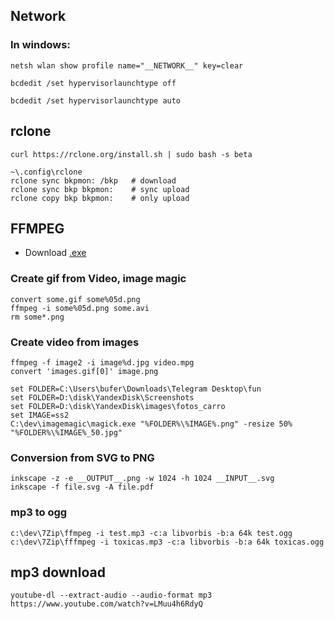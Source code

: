 ## Network

### In windows:

    netsh wlan show profile name="__NETWORK__" key=clear

    bcdedit /set hypervisorlaunchtype off

    bcdedit /set hypervisorlaunchtype auto

## rclone

    curl https://rclone.org/install.sh | sudo bash -s beta

	~\.config\rclone
	rclone sync bkpmon: /bkp   # download
	rclone sync bkp bkpmon:    # sync upload
	rclone copy bkp bkpmon:    # only upload

## FFMPEG

* Download [.exe](http://ffmpeg.zeranoe.com/builds/)

### Create gif from Video, image magic

    convert some.gif some%05d.png
    ffmpeg -i some%05d.png some.avi
    rm some*.png

### Create video from images

    ffmpeg -f image2 -i image%d.jpg video.mpg
    convert 'images.gif[0]' image.png

    set FOLDER=C:\Users\bufer\Downloads\Telegram Desktop\fun
    set FOLDER=D:\disk\YandexDisk\Screenshots
    set FOLDER=D:\disk\YandexDisk\images\fotos_carro
    set IMAGE=ss2
    C:\dev\imagemagic\magick.exe "%FOLDER%\%IMAGE%.png" -resize 50% "%FOLDER%\%IMAGE%_50.jpg"

### Conversion from SVG to PNG

    inkscape -z -e __OUTPUT__.png -w 1024 -h 1024 __INPUT__.svg
    inkscape -f file.svg -A file.pdf

### mp3 to ogg

    c:\dev\7Zip\ffmpeg -i test.mp3 -c:a libvorbis -b:a 64k test.ogg
    c:\dev\7Zip\fffmpeg -i toxicas.mp3 -c:a libvorbis -b:a 64k toxicas.ogg

## mp3 download

    youtube-dl --extract-audio --audio-format mp3 https://www.youtube.com/watch?v=LMuu4h6RdyQ
